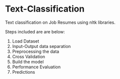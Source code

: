 # Text-Classification

Text classification on Job Resumes using nltk libraries.

Steps included are are below:
1. Load Dataset
2. Input-Output data separation
3. Preprocessing the data
4. Cross Validation
5. Build the model
6. Performance Evaluation 
7. Predictions

